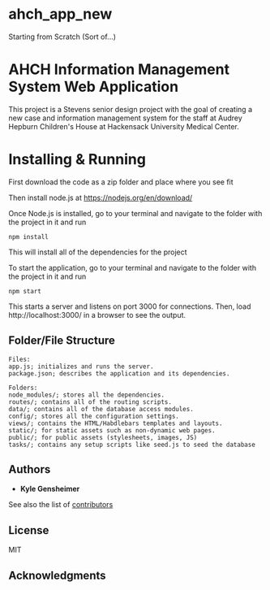 # ahch_app_new
Starting from Scratch (Sort of...)

# AHCH Information Management System Web Application
This project is a Stevens senior design project with the goal of creating a new case and information management system for the staff at Audrey Hepburn Children's House at Hackensack University Medical Center.


# Installing & Running

First download the code as a zip folder and place where you see fit

Then install node.js at https://nodejs.org/en/download/

Once Node.js is installed, go to your terminal and navigate to the folder with the project in it and run
```
npm install
```
This will install all of the dependencies for the project

To start the application, go to your terminal and navigate to the folder with the project in it and run
```
npm start
```
This starts a server and listens on port 3000 for connections.
Then, load http://localhost:3000/ in a browser to see the output.

## Folder/File Structure

```
Files:
app.js; initializes and runs the server.
package.json; describes the application and its dependencies.

Folders:
node_modules/; stores all the dependencies.
routes/; contains all of the routing scripts.
data/; contains all of the database access modules.
config/; stores all the configuration settings.
views/; contains the HTML/Habdlebars templates and layouts.
static/; for static assets such as non-dynamic web pages.
public/; for public assets (stylesheets, images, JS)
tasks/; contains any setup scripts like seed.js to seed the database
```

## Authors

* **Kyle Gensheimer** 

See also the list of [contributors](https://github.com/kgensheimer/ahch_app_new/graphs/contributors)

## License

MIT

## Acknowledgments